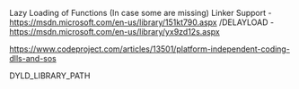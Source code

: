 
Lazy Loading of Functions (In case some are missing)
Linker Support - https://msdn.microsoft.com/en-us/library/151kt790.aspx
/DELAYLOAD - https://msdn.microsoft.com/en-us/library/yx9zd12s.aspx

https://www.codeproject.com/articles/13501/platform-independent-coding-dlls-and-sos


DYLD_LIBRARY_PATH
